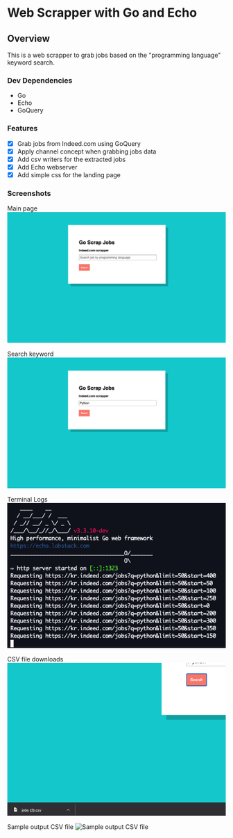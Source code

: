 # Web Scrapper with Go and Echo
## Overview
This is a web scrapper to grab jobs based on the "programming language" keyword search.

### Dev Dependencies
- Go
- Echo
- GoQuery

### Features
- [x] Grab jobs from Indeed.com using GoQuery
- [x] Apply channel concept when grabbing jobs data
- [x] Add csv writers for the extracted jobs
- [x] Add Echo webserver
- [x] Add simple css for the landing page

### Screenshots
Main page
![Main page](https://github.com/jieunjeon/Web-Scrapper/blob/master/sample1.png)

Search keyword
![Search keyword](https://github.com/jieunjeon/Web-Scrapper/blob/master/sample2.png)

Terminal Logs
![Terminal Logs](https://github.com/jieunjeon/Web-Scrapper/blob/master/sample3.png)

CSV file downloads
![CSV file downloads](https://github.com/jieunjeon/Web-Scrapper/blob/master/sample4.png)

Sample output CSV file
![Sample output CSV file](https://github.com/jieunjeon/Web-Scrapper/blob/master/sample6.png)
